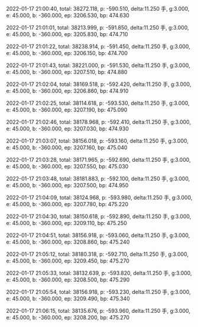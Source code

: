 2022-01-17 21:00:40, total: 38272.118, p: -590.510, delta:11.250 手, g:3.000, e: 45.000, b: -360.000, ep: 3206.530, bp: 474.630

2022-01-17 21:01:01, total: 38213.999, p: -591.850, delta:11.250 手, g:3.000, e: 45.000, b: -360.000, ep: 3205.830, bp: 474.710

2022-01-17 21:01:22, total: 38238.914, p: -591.450, delta:11.250 手, g:3.000, e: 45.000, b: -360.000, ep: 3206.150, bp: 474.700

2022-01-17 21:01:43, total: 38221.000, p: -591.530, delta:11.250 手, g:3.000, e: 45.000, b: -360.000, ep: 3207.510, bp: 474.880

2022-01-17 21:02:04, total: 38169.518, p: -592.420, delta:11.250 手, g:3.000, e: 45.000, b: -360.000, ep: 3206.860, bp: 474.910

2022-01-17 21:02:25, total: 38114.618, p: -593.530, delta:11.250 手, g:3.000, e: 45.000, b: -360.000, ep: 3207.190, bp: 475.090

2022-01-17 21:02:46, total: 38178.968, p: -592.410, delta:11.250 手, g:3.000, e: 45.000, b: -360.000, ep: 3207.030, bp: 474.930

2022-01-17 21:03:07, total: 38156.018, p: -593.160, delta:11.250 手, g:3.000, e: 45.000, b: -360.000, ep: 3207.160, bp: 475.040

2022-01-17 21:03:28, total: 38171.965, p: -592.690, delta:11.250 手, g:3.000, e: 45.000, b: -360.000, ep: 3207.550, bp: 475.030

2022-01-17 21:03:48, total: 38181.883, p: -592.100, delta:11.250 手, g:3.000, e: 45.000, b: -360.000, ep: 3207.500, bp: 474.950

2022-01-17 21:04:09, total: 38124.968, p: -593.980, delta:11.250 手, g:3.000, e: 45.000, b: -360.000, ep: 3207.780, bp: 475.220

2022-01-17 21:04:30, total: 38150.618, p: -592.890, delta:11.250 手, g:3.000, e: 45.000, b: -360.000, ep: 3209.110, bp: 475.250

2022-01-17 21:04:51, total: 38156.918, p: -593.060, delta:11.250 手, g:3.000, e: 45.000, b: -360.000, ep: 3208.860, bp: 475.240

2022-01-17 21:05:12, total: 38180.318, p: -592.710, delta:11.250 手, g:3.000, e: 45.000, b: -360.000, ep: 3209.450, bp: 475.270

2022-01-17 21:05:33, total: 38132.639, p: -593.820, delta:11.250 手, g:3.000, e: 45.000, b: -360.000, ep: 3208.500, bp: 475.290

2022-01-17 21:05:54, total: 38156.918, p: -593.230, delta:11.250 手, g:3.000, e: 45.000, b: -360.000, ep: 3209.490, bp: 475.340

2022-01-17 21:06:15, total: 38135.676, p: -593.960, delta:11.250 手, g:3.000, e: 45.000, b: -360.000, ep: 3208.200, bp: 475.270